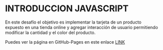 # INTRODUCCION JAVASCRIPT
En este desafío el objetivo es implementar la tarjeta de un producto expuesto en una tienda online y agregar
interacción de usuario permitiendo modificar la cantidad y el color del producto.

Puedes ver la página en GitHub-Pages en este enlace [LINK](https://camijaviera.github.io/Desafio1-Javascript/)